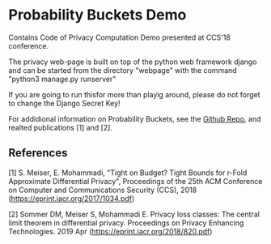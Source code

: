 # Probability Buckets Demo

Contains Code of Privacy Computation Demo presented at CCS'18 conference.

The privacy web-page is built on top of the python web framework django and can be started from the directory "webpage" with the command "python3 manage.py runserver"

If you are going to run thisfor more than playig around, please do not forget to change the Django Secret Key! 

For addidional information on Probability Buckets, see the [Github Repo](https://github.com/sommerda/privacybuckets), and realted publications [1] and [2].

## References

[1] S. Meiser, E. Mohammadi, "Tight on Budget? Tight Bounds for r-Fold Approximate Differential Privacy", Proceedings of the 25th ACM Conference on Computer and Communications Security (CCS), 2018 (https://eprint.iacr.org/2017/1034.pdf)

[2] Sommer DM, Meiser S, Mohammadi E. Privacy loss classes: The central limit theorem in differential privacy. Proceedings on Privacy Enhancing Technologies. 2019 Apr (https://eprint.iacr.org/2018/820.pdf)


